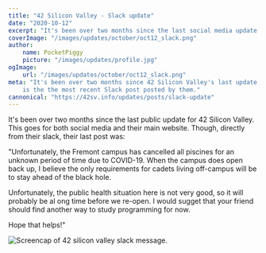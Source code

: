 ```yaml
---
title: "42 Silicon Valley - Slack update"
date: "2020-10-12"
excerpt: "It's been over two months since the last social media update..."
coverImage: "/images/updates/october/oct12_slack.png"
author:
    name: PocketPiggy
    picture: "/images/updates/profile.jpg"
ogImage:
    url: "/images/updates/october/oct12_slack.png"
meta: "It's been over two months since 42 Silicon Valley's last update, here
    is the the most recent Slack post posted by them."
cannonical: "https://42sv.info/updates/posts/slack-update"
---
```


<p class='blog-p'>
It's been over two months since the last public update for 42 Silicon Valley. This goes for both social media and their main website. Though, directly from their slack, their last post was:
</p>

<div class='blog-transcription'>

"Unfortunately, the Fremont campus has cancelled all piscines for an unknown period of time due to COVID-19.
When the campus does open back up, I believe the only requirements for cadets living off-campus will be to stay ahead of the black hole.

Unfortunately, the public health situation here is not very good, so it will probably be al ong time before we re-open. I would sugget that your friend should find another way to study programming for now.

Hope that helps!"
</div>

<span class='blog-img'>
<img src='/images/updates/october/oct12_slack.png' alt='Screencap of 42 silicon valley slack message.'/>
</span>

<span class='buffy-the-buffer' />
